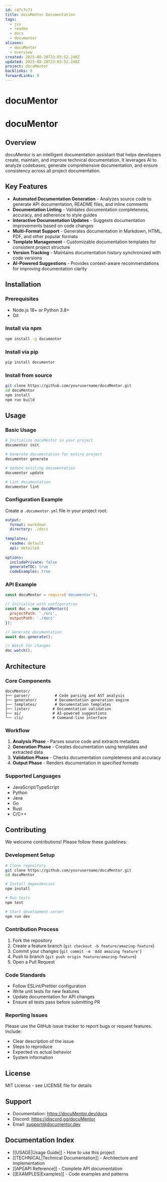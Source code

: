 ```yaml
---
id: c47c7c73
title: docuMentor Documentation
tags:
  - jsx
  - readme
  - docs
  - documentor
aliases:
  - docuMentor
  - overview
created: 2025-08-28T23:03:52.248Z
updated: 2025-08-28T23:03:52.248Z
project: docuMentor
backlinks: 0
forwardLinks: 0
---
```


# docuMentor

# docuMentor

## Overview

docuMentor is an intelligent documentation assistant that helps developers create, maintain, and improve technical documentation. It leverages AI to analyze codebases, generate comprehensive documentation, and ensure consistency across all project documentation.

## Key Features

- **Automated Documentation Generation** - Analyzes source code to generate API documentation, README files, and inline comments
- **Documentation Linting** - Validates documentation completeness, accuracy, and adherence to style guides
- **Interactive Documentation Updates** - Suggests documentation improvements based on code changes
- **Multi-Format Support** - Generates documentation in Markdown, HTML, PDF, and other popular formats
- **Template Management** - Customizable documentation templates for consistent project structure
- **Version Tracking** - Maintains documentation history synchronized with code versions
- **AI-Powered Suggestions** - Provides context-aware recommendations for improving documentation clarity

## Installation

### Prerequisites
- Node.js 18+ or Python 3.8+
- Git

### Install via npm
```bash
npm install -g documentor
```

### Install via pip
```bash
pip install documentor
```

### Install from source
```bash
git clone https://github.com/yourusername/docuMentor.git
cd docuMentor
npm install
npm run build
```

## Usage

### Basic Usage
```bash
# Initialize docuMentor in your project
documentor init

# Generate documentation for entire project
documentor generate

# Update existing documentation
documentor update

# Lint documentation
documentor lint
```

### Configuration Example
Create a `.documentor.yml` file in your project root:

```yaml
output:
  format: markdown
  directory: ./docs
  
templates:
  readme: default
  api: detailed
  
options:
  includePrivate: false
  generateTOC: true
  codeExamples: true
```

### API Example
```javascript
const docuMentor = require('documentor');

// Initialize with configuration
const doc = new docuMentor({
  projectPath: './src',
  outputPath: './docs'
});

// Generate documentation
await doc.generate();

// Watch for changes
doc.watch();
```

## Architecture

### Core Components

```
docuMentor/
├── parser/           # Code parsing and AST analysis
├── generator/        # Documentation generation engine
├── templates/        # Documentation templates
├── linter/          # Documentation validation
├── ai/              # AI-powered suggestions
└── cli/             # Command-line interface
```

### Workflow
1. **Analysis Phase** - Parses source code and extracts metadata
2. **Generation Phase** - Creates documentation using templates and extracted data
3. **Validation Phase** - Checks documentation completeness and accuracy
4. **Output Phase** - Renders documentation in specified formats

### Supported Languages
- JavaScript/TypeScript
- Python
- Java
- Go
- Rust
- C/C++

## Contributing

We welcome contributions! Please follow these guidelines:

### Development Setup
```bash
# Clone repository
git clone https://github.com/yourusername/docuMentor.git
cd docuMentor

# Install dependencies
npm install

# Run tests
npm test

# Start development server
npm run dev
```

### Contribution Process
1. Fork the repository
2. Create a feature branch (`git checkout -b feature/amazing-feature`)
3. Commit your changes (`git commit -m 'Add amazing feature'`)
4. Push to branch (`git push origin feature/amazing-feature`)
5. Open a Pull Request

### Code Standards
- Follow ESLint/Prettier configuration
- Write unit tests for new features
- Update documentation for API changes
- Ensure all tests pass before submitting PR

### Reporting Issues
Please use the GitHub issue tracker to report bugs or request features. Include:
- Clear description of the issue
- Steps to reproduce
- Expected vs actual behavior
- System information

## License

MIT License - see LICENSE file for details

## Support

- Documentation: https://docuMentor.dev/docs
- Discord: https://discord.gg/docuMentor
- Email: support@documentor.dev

## Documentation Index

- [[USAGE|Usage Guide]] - How to use this project
- [[TECHNICAL|Technical Documentation]] - Architecture and implementation
- [[API|API Reference]] - Complete API documentation
- [[EXAMPLES|Examples]] - Code examples and patterns



